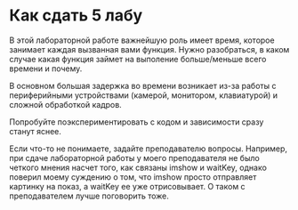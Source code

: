 # Как сдать 5 лабу

В этой лабораторной работе важнейшую роль имеет время, которое занимает каждая вызванная вами функция. Нужно разобраться, в каком случае какая функция займет на выполение больше/меньше всего времени и почему.

В основном большая задержка во времени возникает из-за работы с периферийными устройствами (камерой, монитором, клавиатурой) и сложной обработкой кадров.

Попробуйте поэкспериментировать с кодом и зависимости сразу станут яснее.

Если что-то не понимаете, задайте преподавателю вопросы. Например, при сдаче лабораторной работы у моего преподавателя не было четкого мнения насчет того, как связаны imshow и waitKey, однако поверил моему суждению о том, что imshow просто отправляет картинку на показ, а waitKey ее уже отрисовывает. О таком с преподавателем лучше поговорить тоже.